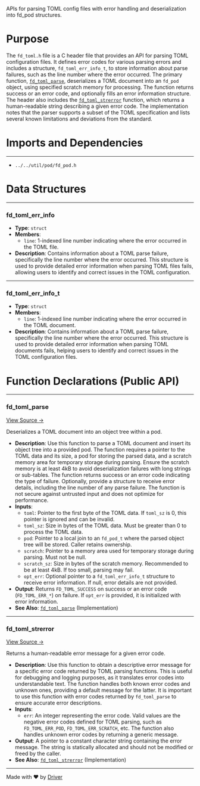 <!--------------------------------------------------------------------------------->
<!-- IMPORTANT: This file is auto-generated by Driver (https://driver.ai). -------->
<!-- Manual edits may be overwritten on future commits. --------------------------->
<!--------------------------------------------------------------------------------->

APIs for parsing TOML config files with error handling and deserialization into fd_pod structures.

# Purpose
The `fd_toml.h` file is a C header file that provides an API for parsing TOML configuration files. It defines error codes for various parsing errors and includes a structure, `fd_toml_err_info_t`, to store information about parse failures, such as the line number where the error occurred. The primary function, [`fd_toml_parse`](<#fd_toml_parse>), deserializes a TOML document into an `fd_pod` object, using specified scratch memory for processing. The function returns success or an error code, and optionally fills an error information structure. The header also includes the [`fd_toml_strerror`](<#fd_toml_strerror>) function, which returns a human-readable string describing a given error code. The implementation notes that the parser supports a subset of the TOML specification and lists several known limitations and deviations from the standard.
# Imports and Dependencies

---
- `../../util/pod/fd_pod.h`


# Data Structures

---
### fd\_toml\_err\_info
- **Type**: ``struct``
- **Members**:
    - ``line``: 1-indexed line number indicating where the error occurred in the TOML file.
- **Description**: Contains information about a TOML parse failure, specifically the line number where the error occurred. This structure is used to provide detailed error information when parsing TOML files fails, allowing users to identify and correct issues in the TOML configuration.


---
### fd\_toml\_err\_info\_t
- **Type**: ``struct``
- **Members**:
    - `line`: 1-indexed line number indicating where the error occurred in the TOML document.
- **Description**: Contains information about a TOML parse failure, specifically the line number where the error occurred. This structure is used to provide detailed error information when parsing TOML documents fails, helping users to identify and correct issues in the TOML configuration files.


# Function Declarations (Public API)

---
### fd\_toml\_parse<!-- {{#callable_declaration:fd_toml_parse}} -->
[View Source →](<../../../../../src/ballet/toml/fd_toml.h#L33>)

Deserializes a TOML document into an object tree within a pod.
- **Description**: Use this function to parse a TOML document and insert its object tree into a provided pod. The function requires a pointer to the TOML data and its size, a pod for storing the parsed data, and a scratch memory area for temporary storage during parsing. Ensure the scratch memory is at least 4kB to avoid deserialization failures with long strings or sub-tables. The function returns success or an error code indicating the type of failure. Optionally, provide a structure to receive error details, including the line number of any parse failure. The function is not secure against untrusted input and does not optimize for performance.
- **Inputs**:
    - `toml`: Pointer to the first byte of the TOML data. If `toml_sz` is 0, this pointer is ignored and can be invalid.
    - `toml_sz`: Size in bytes of the TOML data. Must be greater than 0 to process the TOML data.
    - `pod`: Pointer to a local join to an `fd_pod_t` where the parsed object tree will be stored. Caller retains ownership.
    - `scratch`: Pointer to a memory area used for temporary storage during parsing. Must not be null.
    - `scratch_sz`: Size in bytes of the scratch memory. Recommended to be at least 4kB. If too small, parsing may fail.
    - `opt_err`: Optional pointer to a `fd_toml_err_info_t` structure to receive error information. If null, error details are not provided.
- **Output**: Returns `FD_TOML_SUCCESS` on success or an error code (`FD_TOML_ERR_*`) on failure. If `opt_err` is provided, it is initialized with error information.
- **See Also**: [`fd_toml_parse`](<fd_toml.c.md#fd_toml_parse>)  (Implementation)


---
### fd\_toml\_strerror<!-- {{#callable_declaration:fd_toml_strerror}} -->
[View Source →](<../../../../../src/ballet/toml/fd_toml.h#L116>)

Returns a human-readable error message for a given error code.
- **Description**: Use this function to obtain a descriptive error message for a specific error code returned by TOML parsing functions. This is useful for debugging and logging purposes, as it translates error codes into understandable text. The function handles both known error codes and unknown ones, providing a default message for the latter. It is important to use this function with error codes returned by `fd_toml_parse` to ensure accurate error descriptions.
- **Inputs**:
    - `err`: An integer representing the error code. Valid values are the negative error codes defined for TOML parsing, such as `FD_TOML_ERR_POD`, `FD_TOML_ERR_SCRATCH`, etc. The function also handles unknown error codes by returning a generic message.
- **Output**: A pointer to a constant character string containing the error message. The string is statically allocated and should not be modified or freed by the caller.
- **See Also**: [`fd_toml_strerror`](<fd_toml.c.md#fd_toml_strerror>)  (Implementation)



---
Made with ❤️ by [Driver](https://www.driver.ai/)